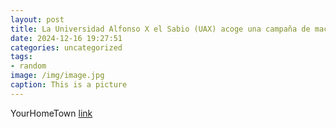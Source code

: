```yaml
---
layout: post
title: La Universidad Alfonso X el Sabio (UAX) acoge una campaña de macrodonación de médula ósea para sensibilizar a los jóvenes univer...
date: 2024-12-16 19:27:51
categories: uncategorized
tags:
- random
image: /img/image.jpg
caption: This is a picture
---
```

YourHomeTown [link](https://yourhometown.es/jornada-macrodonacion-medula-osea-uax/)
